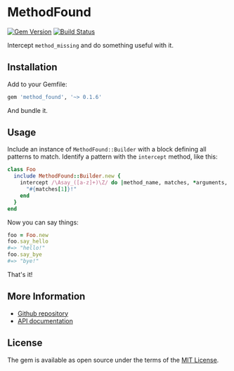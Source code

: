 # MethodFound

[![Gem Version](https://badge.fury.io/rb/method_found.svg)][gem]
[![Build Status](https://travis-ci.org/shioyama/method_found.svg?branch=master)][travis]

[gem]: https://rubygems.org/gems/method_found
[travis]: https://travis-ci.org/shioyama/method_found
[docs]: http://www.rubydoc.info/gems/method_found

Intercept `method_missing` and do something useful with it.

## Installation

Add to your Gemfile:

```ruby
gem 'method_found', '~> 0.1.6'
```

And bundle it.

## Usage

Include an instance of `MethodFound::Builder` with a block defining all
patterns to match. Identify a pattern with the `intercept` method, like this:

```ruby
class Foo
  include MethodFound::Builder.new {
    intercept /\Asay_([a-z]+)\Z/ do |method_name, matches, *arguments, &block|
      "#{matches[1]}!"
    end
  }
end
```

Now you can say things:

```ruby
foo = Foo.new
foo.say_hello
#=> "hello!"
foo.say_bye
#=> "bye!"
```

That's it!

## More Information

- [Github repository](https://www.github.com/shioyama/method_found)
- [API documentation][docs]

## License

The gem is available as open source under the terms of the [MIT License](http://opensource.org/licenses/MIT).
